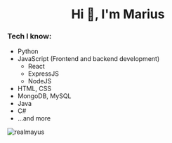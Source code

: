 <h1 align="center">Hi 👋, I'm Marius</h1>

<h3 align="left">Tech I know:</h3>
<ul>
  <li>Python
  </li>
  <li>JavaScript (Frontend and backend development)
   <ul>
      <li>React</li>
      <li>ExpressJS</li>
      <li>NodeJS</li>
    </ul>
  </li>
  <li>HTML, CSS</li>
  <li>MongoDB, MySQL</li>
  <li>Java</li>
  <li>C#</li>
  <li>...and more</li>
</ul>

<img align="left" src="https://github-readme-stats.vercel.app/api/top-langs?username=realmayus&show_icons=true&locale=en&layout=compact&text_color=ffffff&hide_border=true&bg_color=0E141B&title_color=4A67F7" alt="realmayus" />



